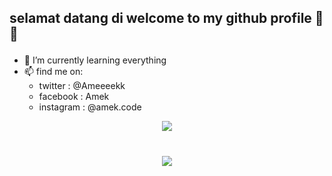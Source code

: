 ## <p> selamat datang di welcome to my github profile 👋😁 </p>

- 🌱 I’m currently learning everything
- 📫 find me on: 
  - twitter : @Ameeeekk
  - facebook : Amek
  - instagram : @amek.code

<p align="center">
    <img src = "https://github-readme-stats.vercel.app/api?username=Ameeeek&count_private=true&show_icons=true&theme=radical&hide_rank=false)](https://github.com/Ameeeek/github-readme-stats)">
</p>
<h1 align="center">
    <img src = "https://discord.c99.nl/widget/theme-3/291715441867489291.png">
</h1>
<!--
**Ameeeek/readme** is a ✨ _special_ ✨ repository because its `README.md` (this file) appears on your GitHub profile.
